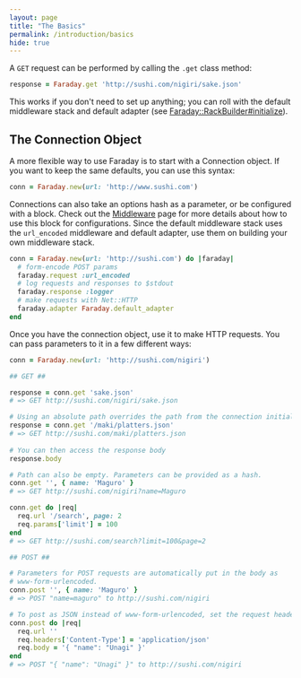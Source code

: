 ```yaml
---
layout: page
title: "The Basics"
permalink: /introduction/basics
hide: true
---
```


A `GET` request can be performed by calling the `.get` class method:

```ruby
response = Faraday.get 'http://sushi.com/nigiri/sake.json'
```

This works if you don't need to set up anything; you can roll with the default middleware
stack and default adapter (see [Faraday::RackBuilder#initialize][rack_builder]).

## The Connection Object

A more flexible way to use Faraday is to start with a Connection object. If you want to keep the same defaults, you can use this syntax:

```ruby
conn = Faraday.new(url: 'http://www.sushi.com')
```

Connections can also take an options hash as a parameter, or be configured with a block.
Check out the [Middleware][middleware] page for more details about how to use this block for configurations.
Since the default middleware stack uses the `url_encoded` middleware and default adapter, use them on building your own middleware stack.

```ruby
conn = Faraday.new(url: 'http://sushi.com') do |faraday|
  # form-encode POST params
  faraday.request :url_encoded
  # log requests and responses to $stdout
  faraday.response :logger
  # make requests with Net::HTTP
  faraday.adapter Faraday.default_adapter
end
```

Once you have the connection object, use it to make HTTP requests. You can pass parameters to it in a few different ways:

```ruby
conn = Faraday.new(url: 'http://sushi.com/nigiri')

## GET ##

response = conn.get 'sake.json'
# => GET http://sushi.com/nigiri/sake.json

# Using an absolute path overrides the path from the connection initializer
response = conn.get '/maki/platters.json'
# => GET http://sushi.com/maki/platters.json
 
# You can then access the response body
response.body

# Path can also be empty. Parameters can be provided as a hash.
conn.get '', { name: 'Maguro' }
# => GET http://sushi.com/nigiri?name=Maguro

conn.get do |req|
  req.url '/search', page: 2
  req.params['limit'] = 100
end
# => GET http://sushi.com/search?limit=100&page=2

## POST ##

# Parameters for POST requests are automatically put in the body as
# www-form-urlencoded.
conn.post '', { name: 'Maguro' }
# => POST "name=maguro" to http://sushi.com/nigiri

# To post as JSON instead of www-form-urlencoded, set the request header
conn.post do |req|
  req.url ''
  req.headers['Content-Type'] = 'application/json'
  req.body = '{ "name": "Unagi" }'
end
# => POST "{ "name": "Unagi" }" to http://sushi.com/nigiri

```

[rack_builder]:   https://github.com/lostisland/faraday/blob/master/lib/faraday/rack_builder.rb
[middleware]:     ../middleware

